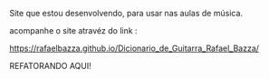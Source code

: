 Site que estou desenvolvendo, para usar nas aulas de música. 

acompanhe o site atravéz do link :

https://rafaelbazza.github.io/Dicionario_de_Guitarra_Rafael_Bazza/


REFATORANDO AQUI!